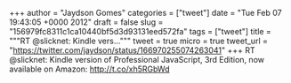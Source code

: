 
+++
author = "Jaydson Gomes"
categories = ["tweet"]
date = "Tue Feb 07 19:43:05 +0000 2012"
draft = false
slug = "156979fc8311c1ca10440bf5d3d93131eed572fa"
tags = ["tweet"]
title = """RT @slicknet: Kindle vers..."""
tweet = true
micro = true
tweet_url = "https://twitter.com/jaydson/status/166970255074263041"
+++
RT @slicknet: Kindle version of Professional JavaScript, 3rd Edition, now available on Amazon: http://t.co/xh5RGbWd
